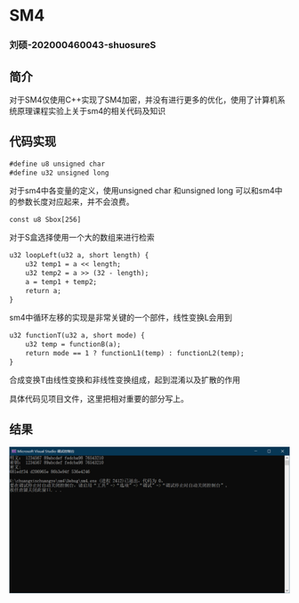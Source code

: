# SM4

### 刘硕-202000460043-shuosureS

## 简介

对于SM4仅使用C++实现了SM4加密，并没有进行更多的优化，使用了计算机系统原理课程实验上关于sm4的相关代码及知识

## 代码实现

```c_cpp
#define u8 unsigned char
#define u32 unsigned long
```

对于sm4中各变量的定义，使用unsigned char 和unsigned long 可以和sm4中的参数长度对应起来，并不会浪费。

```c_cpp
const u8 Sbox[256]
```

对于S盒选择使用一个大的数组来进行检索

```c_cpp
u32 loopLeft(u32 a, short length) {
	u32 temp1 = a << length;
	u32 temp2 = a >> (32 - length);
	a = temp1 + temp2;
	return a;
}
```

sm4中循环左移的实现是非常关键的一个部件，线性变换L会用到

```c_cpp
u32 functionT(u32 a, short mode) {
	u32 temp = functionB(a);
	return mode == 1 ? functionL1(temp) : functionL2(temp);
}
```

合成变换T由线性变换和非线性变换组成，起到混淆以及扩散的作用

具体代码见项目文件，这里把相对重要的部分写上。

## 结果

![Image text](https://github.com/shuosureS/sm4/blob/master/730a8186ca62b570b86618eb2c6b2c99.png)
